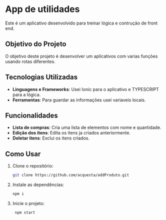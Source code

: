 # App de utilidades

Este é um aplicativo desenvolvido para treinar lógica e contrução de front end.

## Objetivo do Projeto

O objetivo deste projeto é desenvolver um aplicativos com varias funções usando rotas diferentes.

## Tecnologias Utilizadas

- **Linguagens e Frameworks**: Usei Ionic para o aplicativo e TYPESCRIPT para a lógica.
- **Ferramentas**: Para guardar as informações usei variaveis locais.

## Funcionalidades

- **Lista de compras**: Cria uma lista de elementos com nome e quantidade.
- **Edição dos itens**: Edita os itens ja criados anteriormente.
- **Deletar itens**: Exclui os itens criados.

## Como Usar

1. Clone o repositório:
   ```bash
   git clone https://github.com/acquesta/addProduto.git

2. Instale as dependências:
   ```bash
   npm i

3. Inicie o projeto:
   ```bash
    npm start

